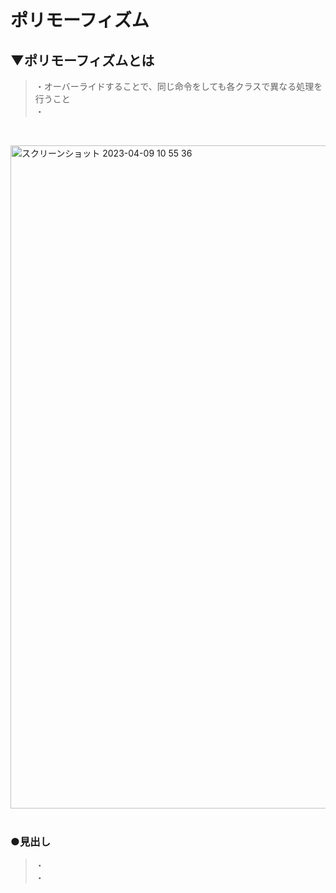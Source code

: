 # ポリモーフィズム

## ▼ポリモーフィズムとは
>・オーバーライドすることで、同じ命令をしても各クラスで異なる処理を行うこと<br>
>・<br>
<br>

<img width="1061" alt="スクリーンショット 2023-04-09 10 55 36" src="https://user-images.githubusercontent.com/81621944/230750259-a6b72f85-f80f-4b7e-b1fd-c9444913bd0f.png"><br>
<br>


### ●見出し
>・<br>
>・<br>
<br>
